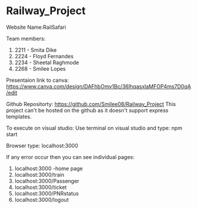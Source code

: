 # Railway_Project

Website Name:RailSafari

Team members:
1. 2211 - Smita Dike
2. 2224 - Floyd Fernandes
3. 2234 - Sheetal Raghmode
4. 2268 - Smilee Lopes

Presentaion link to canva:
https://www.canva.com/design/DAFhbOmv1Bc/36IhqasxlaMFOP4ms7D0qA/edit

Github Repositorty:
https://github.com/Smilee08/Railway_Project
This project can't be hosted on the github as it doesn't support express templates.

To execute on visual studio:
Use terminal on visual studio and type: npm start

Browser type: localhost:3000


If any error occur then you can see individual pages:
1. localhost:3000 -home page
2. localhost:3000/train 
3. localhost:3000/Passenger
4. localhost:3000/ticket
5. localhost:3000/PNRstatus
6. localhost:3000/logout
